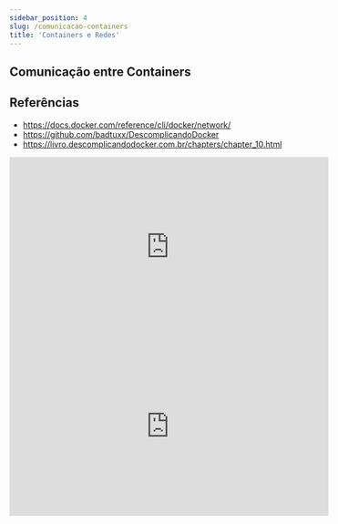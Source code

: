 ```yaml
---
sidebar_position: 4
slug: /comunicacao-containers
title: 'Containers e Redes'
---
```


## Comunicação entre Containers

## Referências

- https://docs.docker.com/reference/cli/docker/network/
- https://github.com/badtuxx/DescomplicandoDocker
- https://livro.descomplicandodocker.com.br/chapters/chapter_10.html

<iframe width="560" height="315" src="https://www.youtube.com/embed/rIrNIzy6U_g?si=4GUyAsdKCM9LBssw" title="Build APIs with Flask (the right way)" frameborder="0" allow="accelerometer; autoplay; clipboard-write; encrypted-media; gyroscope; picture-in-picture; web-share" style={{display:"block", marginLeft:"auto", marginRight:"auto"}} allowfullscreen></iframe>
<br/>

<iframe width="560" height="315" src="https://www.youtube.com/embed/bKFMS5C4CG0?si=IHyw9P9hWVQtzGYj" title="Build APIs with Flask (the right way)" frameborder="0" allow="accelerometer; autoplay; clipboard-write; encrypted-media; gyroscope; picture-in-picture; web-share" style={{display:"block", marginLeft:"auto", marginRight:"auto"}} allowfullscreen></iframe>
<br/>
